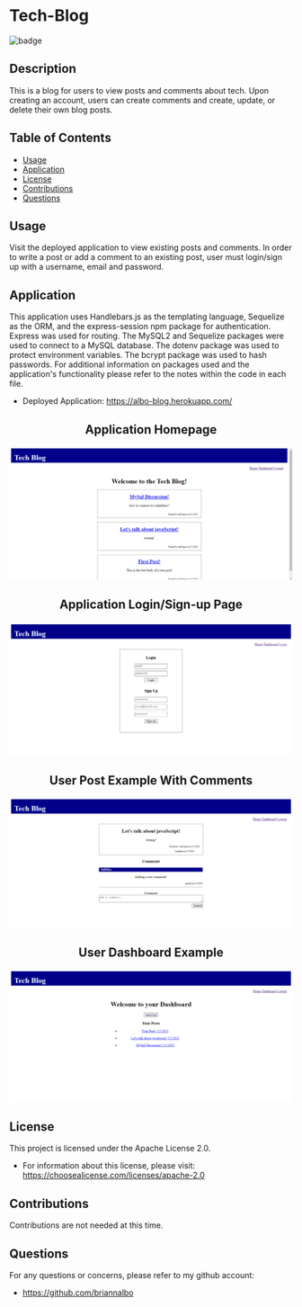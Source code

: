 # Tech-Blog


![badge](https://img.shields.io/badge/license-Apache_License_2.0-purple)


  ## Description
  This is a blog for users to view posts and comments about tech. Upon creating an account, users can create comments and create, update, or delete their own blog posts.

  ## Table of Contents
  - [Usage](#usage)
  - [Application](#application)
  - [License](#license)
  - [Contributions](#contributions)
  - [Questions](#questions)


  ## Usage
  Visit the deployed application to view existing posts and comments. In order to write a post or add a comment to an existing post, user must login/sign up with a username, email and password. 
  
  ## Application
  This application uses Handlebars.js as the templating language, Sequelize as the ORM, and the express-session npm package for authentication. Express was used for routing. The MySQL2 and Sequelize packages were used to connect to a MySQL database. The dotenv package was used to protect environment variables. The bcrypt package was used to hash passwords. For additional information on packages used and the application's functionality please refer to the notes within the code in each file.
  - Deployed Application: https://albo-blog.herokuapp.com/
  
  ## <p align="center">Application Homepage<p align="center">
  ![](https://github.com/briannalbo/tech-blog/blob/main/images/techblog-home.png)
 ## <p align="center">Application Login/Sign-up Page<p align="center">
  ![](https://github.com/briannalbo/tech-blog/blob/main/images/techblog-login.png)
   ## <p align="center">User Post Example With Comments<p align="center">
  ![](https://github.com/briannalbo/tech-blog/blob/main/images/techblog-post.png)
 ## <p align="center">User Dashboard Example<p align="center">
  ![](https://github.com/briannalbo/tech-blog/blob/main/images/techblog-dashboard.png)

  ## License
This project is licensed under the Apache License 2.0.
- For information about this license, please visit: https://choosealicense.com/licenses/apache-2.0

## Contributions
  Contributions are not needed at this time.

  ## Questions
  For any questions or concerns, please refer to my github account:
- https://github.com/briannalbo
